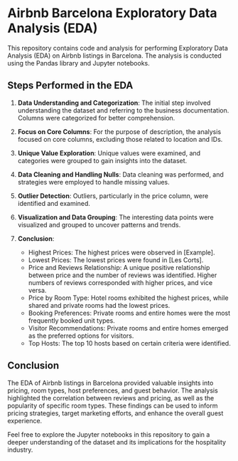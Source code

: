 # Airbnb Barcelona Exploratory Data Analysis (EDA)

This repository contains code and analysis for performing Exploratory Data Analysis (EDA) on Airbnb listings in Barcelona. The analysis is conducted using the Pandas library and Jupyter notebooks.

## Steps Performed in the EDA

1. **Data Understanding and Categorization**: The initial step involved understanding the dataset and referring to the business documentation. Columns were categorized for better comprehension.

2. **Focus on Core Columns**: For the purpose of description, the analysis focused on core columns, excluding those related to location and IDs.

3. **Unique Value Exploration**: Unique values were examined, and categories were grouped to gain insights into the dataset.

4. **Data Cleaning and Handling Nulls**: Data cleaning was performed, and strategies were employed to handle missing values.

5. **Outlier Detection**: Outliers, particularly in the price column, were identified and examined.

6. **Visualization and Data Grouping**: The interesting data points were visualized and grouped to uncover patterns and trends.

7. **Conclusion**:
   - Highest Prices: The highest prices were observed in [Example].
   - Lowest Prices: The lowest prices were found in [Les Corts].
   - Price and Reviews Relationship: A unique positive relationship between price and the number of reviews was identified. Higher numbers of reviews corresponded with higher prices, and vice versa.
   - Price by Room Type: Hotel rooms exhibited the highest prices, while shared and private rooms had the lowest prices.
   - Booking Preferences: Private rooms and entire homes were the most frequently booked unit types.
   - Visitor Recommendations: Private rooms and entire homes emerged as the preferred options for visitors.
   - Top Hosts: The top 10 hosts based on certain criteria were identified.

## Conclusion

The EDA of Airbnb listings in Barcelona provided valuable insights into pricing, room types, host preferences, and guest behavior. The analysis highlighted the correlation between reviews and pricing, as well as the popularity of specific room types. These findings can be used to inform pricing strategies, target marketing efforts, and enhance the overall guest experience.

Feel free to explore the Jupyter notebooks in this repository to gain a deeper understanding of the dataset and its implications for the hospitality industry.
